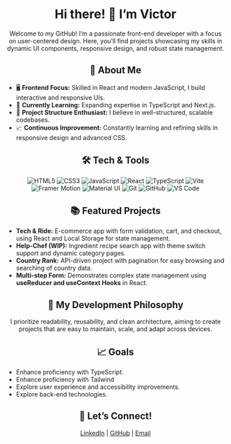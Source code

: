 <h1 align="center">Hi there! 👋 I’m Victor</h1>

<p align="center">Welcome to my GitHub! I’m a passionate front-end developer with a focus on user-centered design. Here, you’ll find projects showcasing my skills in dynamic UI components, responsive design, and robust state management.</p>

<h2 align="center">🚀 About Me</h2>
<ul>
  <li>🖥️ <strong>Frontend Focus:</strong> Skilled in React and modern JavaScript, I build interactive and responsive UIs.</li>
  <li>🌱 <strong>Currently Learning:</strong> Expanding expertise in TypeScript and Next.js.</li>
  <li>🎨 <strong>Project Structure Enthusiast:</strong> I believe in well-structured, scalable codebases.</li>
  <li>📈 <strong>Continuous Improvement:</strong> Constantly learning and refining skills in responsive design and advanced CSS.</li>
</ul>

<h2 align="center">🛠️ Tech & Tools</h2>
<p align="center">
  <img src="https://img.shields.io/badge/HTML5-E34F26?style=for-the-badge&logo=html5&logoColor=white" alt="HTML5">
  <img src="https://img.shields.io/badge/CSS3-1572B6?style=for-the-badge&logo=css3&logoColor=white" alt="CSS3">
  <img src="https://img.shields.io/badge/JavaScript-F7DF1E?style=for-the-badge&logo=javascript&logoColor=black" alt="JavaScript">
  <img src="https://img.shields.io/badge/React-61DAFB?style=for-the-badge&logo=react&logoColor=black" alt="React">
  <img src="https://img.shields.io/badge/TypeScript-007ACC?style=for-the-badge&logo=typescript&logoColor=white" alt="TypeScript">
  <img src="https://img.shields.io/badge/Vite-646CFF?style=for-the-badge&logo=vite&logoColor=white" alt="Vite">
<img src="https://img.shields.io/badge/Framer%20Motion-0055FF?style=for-the-badge&logo=framer&logoColor=white" alt="Framer Motion">
  <img src="https://img.shields.io/badge/Material--UI-0081CB?style=for-the-badge&logo=material-ui&logoColor=white" alt="Material UI">
  <img src="https://img.shields.io/badge/Git-F05032?style=for-the-badge&logo=git&logoColor=white" alt="Git">
  <img src="https://img.shields.io/badge/GitHub-181717?style=for-the-badge&logo=github&logoColor=white" alt="GitHub">
  <img src="https://img.shields.io/badge/VS%20Code-007ACC?style=for-the-badge&logo=visual-studio-code&logoColor=white" alt="VS Code">
</p>

<h2 align="center">📚 Featured Projects</h2>
<ul>
  <li><strong>Tech & Ride:</strong> E-commerce app with form validation, cart, and checkout, using React and Local Storage for state management.</li>
  <li><strong>Help-Chef (WIP):</strong> Ingredient recipe search app with theme switch support and dynamic category pages.</li>
  <li><strong>Country Rank:</strong> API-driven project with pagination for easy browsing and searching of country data.</li>
  <li><strong>Multi-step Form:</strong> Demonstrates complex state management using <strong>useReducer and useContext Hooks</strong> in React.</li>
</ul>

<h2 align="center">🌟 My Development Philosophy</h2>
<p align="center">I prioritize readability, reusability, and clean architecture, aiming to create 
  projects that are easy to maintain, scale, and adapt across devices.</p>

<h2 align="center">📈 Goals</h2>
<ul>
  
  <li>Enhance proficiency with TypeScript.</li>
  <li>Enhance proficiency with Tailwind</li>
  <li>Explore user experience and accessibility improvements.</li>
  <li>Explore back-end technologies.</li>
</ul>

<h2 align="center">🤝 Let’s Connect!</h2>
<p align="center">
  <a href="https://www.linkedin.com/in/victor-kuwandira">LinkedIn</a> | 
  <a href="https://github.com/VictorKevz">GitHub</a> | 
  <a href="mailto:contact@victorkevz.com">Email</a>
</p>
